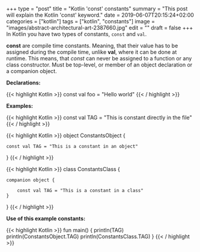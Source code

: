 +++
type = "post"
title = "Kotlin 'const' constants"
summary = "This post will explain the Kotlin 'const' keyword."
date = 2019-06-07T20:15:24+02:00
categories = ["kotlin"]
tags = ["kotlin", "constants"]
image = "images/abstract-architectural-art-2387660.jpg"
edit = ""
draft = false
+++
In Kotlin you have two types of constants, `const` and `val`.

__const__ are compile time constants. Meaning, that their value has to be assigned during the compile time, unlike __val__, where it can be done at runtime. This means, that _const_ can never be assigned to a function or any class constructor. Must be top-level, or member of an object declaration or a companion object.

**Declarations:**

{{< highlight Kotlin >}}
const val foo = "Hello world"
{{< / highlight >}}

**Examples:**

{{< highlight Kotlin >}}
const val TAG = "This is constant directly in the file"
{{< / highlight >}}

{{< highlight Kotlin >}}
object ConstantsObject {

    const val TAG = "This is a constant in an object"
}
{{< / highlight >}}

{{< highlight Kotlin >}}
class ConstantsClass {

    companion object {

        const val TAG = "This is a constant in a class"
    }
}
{{< / highlight >}}

**Use of this example constants:**

{{< highlight Kotlin >}}
fun main() {
    println(TAG)
    println(ConstantsObject.TAG)
    println(ConstantsClass.TAG)
}
{{< / highlight >}}
